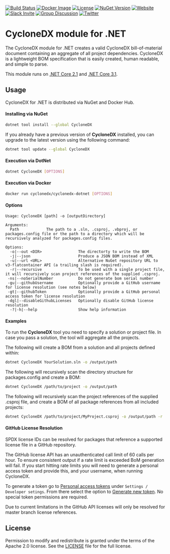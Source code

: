 [![Build Status](https://github.com/CycloneDX/cyclonedx-dotnet/workflows/.NET%20Core%20CI/badge.svg)](https://github.com/CycloneDX/cyclonedx-dotnet/actions?workflow=.NET+Core+CI)
[![Docker Image](https://img.shields.io/badge/docker-image-brightgreen?style=flat&logo=docker)](https://hub.docker.com/r/cyclonedx/cyclonedx-dotnet)
[![License](https://img.shields.io/badge/license-Apache%202.0-brightgreen.svg)][License]
[![NuGet Version](https://img.shields.io/nuget/v/CycloneDX.svg)](https://www.nuget.org/packages/CycloneDX/)
[![Website](https://img.shields.io/badge/https://-cyclonedx.org-blue.svg)](https://cyclonedx.org/)
[![Slack Invite](https://img.shields.io/badge/Slack-Join-blue?logo=slack&labelColor=393939)](https://cyclonedx.org/slack/invite)
[![Group Discussion](https://img.shields.io/badge/discussion-groups.io-blue.svg)](https://groups.io/g/CycloneDX)
[![Twitter](https://img.shields.io/twitter/url/http/shields.io.svg?style=social&label=Follow)](https://twitter.com/CycloneDX_Spec)

CycloneDX module for .NET
=========

The CycloneDX module for .NET creates a valid CycloneDX bill-of-material document containing an aggregate of all project dependencies. CycloneDX is a lightweight BOM specification that is easily created, human readable, and simple to parse.

This module runs on [.NET Core 2.1](https://dotnet.microsoft.com/download/dotnet-core/2.1) and [.NET Core 3.1](https://dotnet.microsoft.com/download/dotnet-core/3.1).

## Usage

CycloneDX for .NET is distributed via NuGet and Docker Hub. 

#### Installing via NuGet

```bash
dotnet tool install --global CycloneDX
```

If you already have a previous version of **CycloneDX** installed, you can upgrade to the latest version using the following command:

```bash
dotnet tool update --global CycloneDX
```

#### Execution via DotNet

```bash
dotnet CycloneDX [OPTIONS]
```

#### Execution via Docker

```bash
docker run cyclonedx/cyclonedx-dotnet [OPTIONS]
```

#### Options

```text
Usage: CycloneDX [path] -o [outputDirectory]

Arguments:
  Path            The path to a .sln, .csproj, .vbproj, or packages.config file or the path to a directory which will be recursively analyzed for packages.config files.

Options:
  -o|--out <DIR>                The directorty to write the BOM
  -j|--json                     Produce a JSON BOM instead of XML
  -u|--url <URL>                Alternative NuGet repository URL to v3-flatcontainer API (a trailing slash is required).
  -r|--recursive                To be used with a single project file, it will recursively scan project references of the supplied .csproj.	
 -ns|--noSerialNumber           Do not generate bom serial number
 -gu|--githubUsername           Optionally provide a GitHub username for license resolution (see notes below)
 -gt|--githubToken              Optionally provide a GitHub personal access token for license resolution
 -dgl|--disableGithubLicenses   Optionally disable GitHub license resolution
  -?|-h|--help                  Show help information
```

#### Examples
To run the **CycloneDX** tool you need to specify a solution or project file. In case you pass a solution, the tool will aggregate all the projects.

The following will create a BOM from a solution and all projects defined within:
```bash
dotnet CycloneDX YourSolution.sln -o /output/path
```

The following will recursively scan the directory structure for packages.config and create a BOM:
```bash
dotnet CycloneDX /path/to/project -o /output/path
```

The following will recursively scan the project references of the supplied .csproj file, and create a BOM of all package references from all included projects:
```bash
dotnet CycloneDX /path/to/project/MyProject.csproj -o /output/path -r
```

#### GitHub License Resolution

SPDX license IDs can be resolved for packages that reference a supported license
file in a GitHub repository.

The GitHub license API has an unauthenticated call limit of 60 calls per hour.
To ensure consistent output if a rate limit is exceeded BoM generation will
fail. If you start hitting rate limits you will need to generate a personal
access token and provide this, and your username, when running CycloneDX.

To generate a token go to
[Personal access tokens](https://github.com/settings/tokens) under
`Settings / Developer setings`. From there select the option to
[Generate new token](https://github.com/settings/tokens/new). No special token
permissions are required.

Due to current limitations in the GitHub API licenses will only be resolved for
master branch license references.

License
-------------------

Permission to modify and redistribute is granted under the terms of the Apache 2.0 license. See the [LICENSE] file for the full license.

[License]: https://github.com/CycloneDX/cyclonedx-dotnet/blob/master/LICENSE
